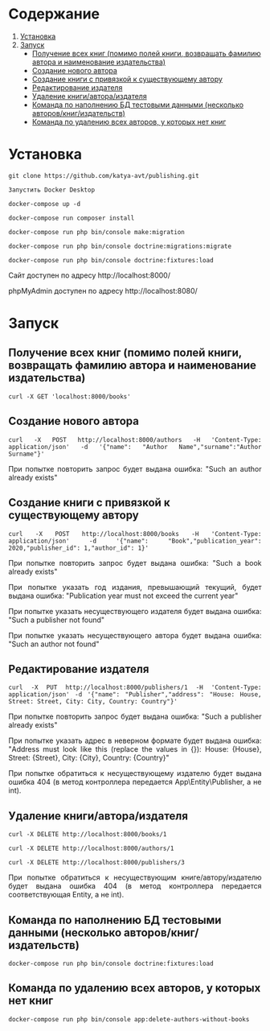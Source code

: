 <h1>Содержание</h1>
<ol>
<li><a href="#installation">Установка</a></li>
<li>
<a href="#launch">Запуск</a>
<ul style="list-style-type:disc">
<li><a href="#books_index">Получение всех книг (помимо полей книги, возвращать фамилию автора и наименование издательства)</a></li>
<li><a href="#authors_store">Создание нового автора</a></li>
<li><a href="#books_store">Создание книги с привязкой к существующему автору</a></li>
<li><a href="#publishers_update">Редактирование издателя</a></li>
<li><a href="#delete">Удаление книги/автора/издателя</a></li>
<li><a href="#fixture">Команда по наполнению БД тестовыми данными (несколько авторов/книг/издательств)</a></li>
<li><a href="#delete-authors-without-books">Команда по удалению всех авторов, у которых нет книг</a></li>
</ul>
</li>
</ol>

<h1 id="installation">Установка</h1>
<div align="justify">

```
git clone https://github.com/katya-avt/publishing.git
```

```
Запустить Docker Desktop
```

```
docker-compose up -d
```

```
docker-compose run composer install
```

```
docker-compose run php bin/console make:migration
```

```
docker-compose run php bin/console doctrine:migrations:migrate
```

```
docker-compose run php bin/console doctrine:fixtures:load
```

<p>Сайт доступен по адресу http://localhost:8000/</p>
<p>phpMyAdmin доступен по адресу http://localhost:8080/</p>
</div>

<h1 id="launch">Запуск</h1>

<h2 id="books_index">Получение всех книг (помимо полей книги, возвращать фамилию автора и наименование издательства)</h2>

<div align="justify">

```
curl -X GET 'localhost:8000/books'
```
</div>

<h2 id="authors_store">Создание нового автора</h2>

<div align="justify">

```
curl -X POST http://localhost:8000/authors -H 'Content-Type: application/json' -d '{"name": "Author Name","surname":"Author Surname"}'
```

<p>При попытке повторить запрос будет выдана ошибка: 
"Such an author already exists"</p>
</div>

<h2 id="books_store">Создание книги с привязкой к существующему автору</h2>

<div align="justify">

```
curl -X POST http://localhost:8000/books -H 'Content-Type: application/json' -d '{"name": "Book","publication_year": 2020,"publisher_id": 1,"author_id": 1}'
```

<p>При попытке повторить запрос будет выдана ошибка: 
"Such a book already exists"</p>

<p>При попытке указать год издания, 
превышающий текущий, 
будет выдана ошибка: 
"Publication year must not exceed the current year"</p>

<p>При попытке указать несуществующего издателя 
будет выдана ошибка: 
"Such a publisher not found"</p>

<p>При попытке указать несуществующего автора 
будет выдана ошибка: 
"Such an author not found"</p>
</div>

<h2 id="publishers_update">Редактирование издателя</h2>

<div align="justify">

```
curl -X PUT http://localhost:8000/publishers/1 -H 'Content-Type: application/json' -d '{"name": "Publisher","address": "House: House, Street: Street, City: City, Country: Country"}'
```

<p>При попытке повторить запрос будет выдана ошибка: 
"Such a publisher already exists"</p>

<p>При попытке указать адрес в неверном формате 
будет выдана ошибка: 
"Address must look like this (replace the values in {}): House: {House}, Street: {Street}, City: {City}, Country: {Country}"</p>

<p>При попытке обратиться к несуществующему 
издателю будет выдана ошибка 404 
(в метод контроллера передается 
App\Entity\Publisher, а не int).</p>
</div>

<h2 id="delete">Удаление книги/автора/издателя</h2>

<div align="justify">

```
curl -X DELETE http://localhost:8000/books/1
```

```
curl -X DELETE http://localhost:8000/authors/1
```

```
curl -X DELETE http://localhost:8000/publishers/3
```

<p>При попытке обратиться к несуществующим 
книге/автору/издателю будет выдана ошибка 404 
(в метод контроллера передается соответствующая 
Entity, а не int).</p>
</div>

<h2 id="fixture">Команда по наполнению БД тестовыми данными (несколько авторов/книг/издательств)</h2>

<div align="justify">

```
docker-compose run php bin/console doctrine:fixtures:load
```
</div>

<h2 id="delete-authors-without-books">Команда по удалению всех авторов, у которых нет книг</h2>

<div align="justify">

```
docker-compose run php bin/console app:delete-authors-without-books
```
</div>